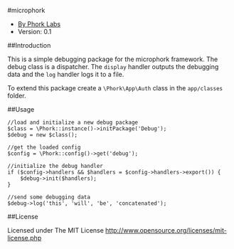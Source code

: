 #microphork

* [By Phork Labs](http://phorklabs.com/)
* Version: 0.1


##Introduction

This is a simple debugging package for the microphork framework. The debug class is a dispatcher. The `display` handler outputs the debugging data and the `log` handler logs it to a file.

To extend this package create a `\Phork\App\Auth` class in the `app/classes` folder.


##Usage

```
//load and initialize a new debug package
$class = \Phork::instance()->initPackage('Debug');
$debug = new $class();

//get the loaded config
$config = \Phork::config()->get('debug');

//initialize the debug handler
if ($config->handlers && $handlers = $config->handlers->export()) {
    $debug->init($handlers);
}

//send some debugging data
$debug->log('this', 'will', 'be', 'concatenated');
```


##License

Licensed under The MIT License
<http://www.opensource.org/licenses/mit-license.php>